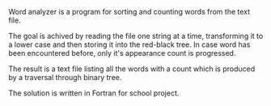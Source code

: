 Word analyzer is a program for sorting and counting words from the text file.

The goal is achived by reading the file one string at a time, transforming it to a lower case and then storing it into the red-black tree. In case word has been encountered before, only it's appearance count is progressed.

The result is a text file listing all the words with a count which is produced by a traversal through binary tree.

The solution is written in Fortran for school project.
